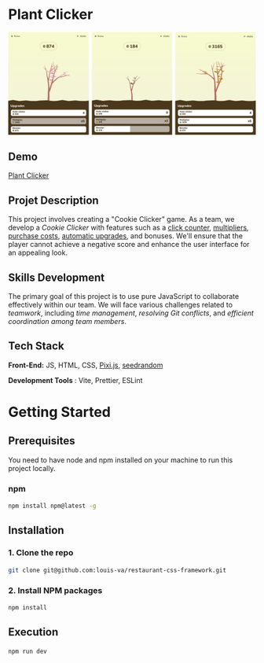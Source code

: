 # Plant Clicker

![screenshot](screenshot.png)

## Demo

[Plant Clicker](https://louis-va.github.io/plant-clicker/)

## Projet Description

This project involves creating a "Cookie Clicker" game. As a team, we develop a _Cookie Clicker_ with features such as a <u>click counter</u>, <u>multipliers</u>, <u>purchase costs</u>, <u>automatic upgrades</u>, and bonuses. We'll ensure that the player cannot achieve a negative score and enhance the user interface for an appealing look.

## Skills Development

The primary goal of this project is to use pure JavaScript to collaborate effectively within our team. We will face various challenges related to _teamwork_, including _time management_, _resolving Git conflicts_, and _efficient coordination among team members_.

## Tech Stack

**Front-End:** JS, HTML, CSS, [Pixi.js](https://pixijs.com/), [seedrandom](https://github.com/davidbau/seedrandom)

**Development Tools** : Vite, Prettier, ESLint

<!-- GETTING STARTED -->
# Getting Started

## Prerequisites

You need to have node and npm installed on your machine to run this project locally.  

### npm
```sh
npm install npm@latest -g
```

## Installation

### 1. Clone the repo
```sh
git clone git@github.com:louis-va/restaurant-css-framework.git
```
### 2. Install NPM packages
```sh
npm install
```

## Execution 
```sh
npm run dev
```
